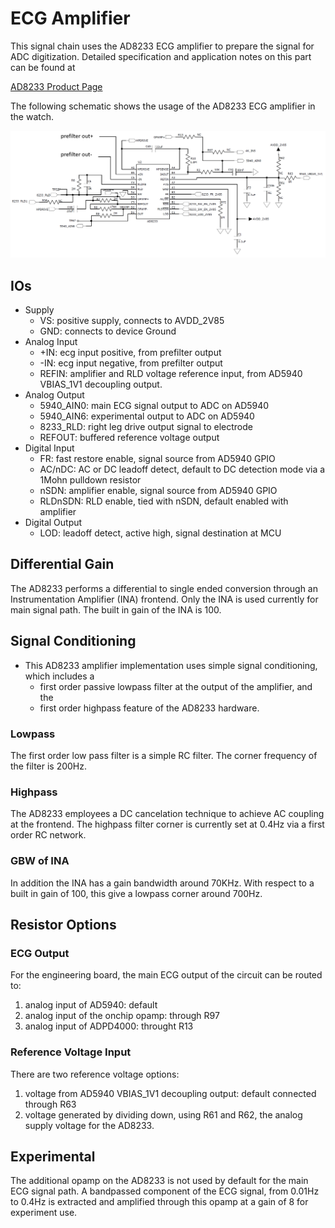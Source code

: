 # ECG Amplifier

This signal chain uses the AD8233 ECG amplifier to prepare the signal for ADC digitization. Detailed specification and application notes on this part can be found at

[AD8233 Product Page](https://www.analog.com/en/products/ad8233.html)

The following schematic shows the usage of the AD8233 ECG amplifier in the watch.

![AD8233 Amplifier](./img/ad8233_amplifier.png)

## IOs

* Supply
    - VS: positive supply, connects to AVDD_2V85
    - GND: connects to device Ground
* Analog Input
    - +IN: ecg input positive, from prefilter output
    - -IN: ecg input negative, from prefilter output
    - REFIN: amplifier and RLD voltage reference input, from AD5940 VBIAS_1V1 decoupling output.
* Analog Output
    - 5940_AIN0: main ECG signal output to ADC on AD5940
    - 5940_AIN6: experimental output to ADC on AD5940
    - 8233_RLD: right leg drive output signal to electrode
    - REFOUT: buffered reference voltage output
* Digital Input
    - FR: fast restore enable, signal source from AD5940 GPIO
    - AC/nDC: AC or DC leadoff detect, default to DC detection mode via a 1Mohn pulldown resistor
    - nSDN: amplifier enable, signal source from AD5940 GPIO
    - RLDnSDN: RLD enable, tied with nSDN, default enabled with amplifier
* Digital Output
    - LOD: leadoff detect, active high, signal destination at MCU

## Differential Gain
The AD8233 performs a differential to single ended conversion through an Instrumentation Amplifier (INA) frontend.  Only the INA is used currently for main signal path. The built in gain of the INA is 100.

## Signal Conditioning
* This AD8233 amplifier implementation uses simple signal conditioning, which includes a
    - first order passive lowpass filter at the output of the amplifier, and the
    - first order highpass feature of the AD8233 hardware.
### Lowpass
The first order low pass filter is a simple RC filter.  The corner frequency of the filter is 200Hz.

### Highpass
The AD8233 employees a DC cancelation technique to achieve AC coupling at the frontend. The highpass filter corner is currently set at 0.4Hz via a first order RC network.

### GBW of INA
In addition the INA has a gain bandwidth around 70KHz.  With respect to a built in gain of 100, this give a lowpass corner around 700Hz.

## Resistor Options
### ECG Output
For the engineering board, the main ECG output of the circuit can be routed to:
1) analog input of AD5940: default
2) analog input of the onchip opamp: through R97
3) analog input of ADPD4000: throught R13

### Reference Voltage Input
There are two reference voltage options:
1) voltage from AD5940 VBIAS_1V1 decoupling output: default connected through R63
2) voltage generated by dividing down, using R61 and R62, the analog supply voltage for the AD8233.

## Experimental
The additional opamp on the AD8233 is not used by default for the main ECG signal path. A bandpassed component of the ECG signal, from 0.01Hz to 0.4Hz is extracted and amplified through this opamp at a gain of 8 for experiment use.
